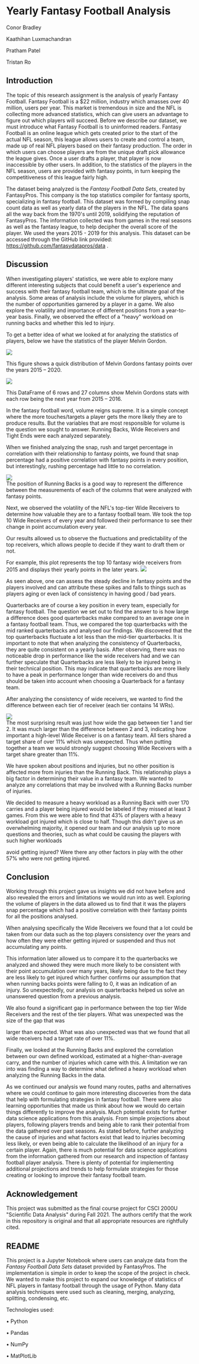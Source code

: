 # Yearly Fantasy Football Analysis

Conor Bradley

Kaathihan Luxmachandran

Pratham Patel

Tristan Ro

## Introduction

The topic of this research assignment is the analysis of yearly Fantasy Football. Fantasy Football is a $22 million, industry which amasses over 40 million, users per year.  This market is tremendous in size and the NFL is collecting more advanced statistics, which can give users an advantage to figure out which players will succeed. Before we describe our dataset, we must introduce what Fantasy Football is to uninformed readers. Fantasy Football is an online league which gets created prior to the start of the actual NFL season, this league allows users to create and control a team, made up of real NFL players based on their fantasy production. The order in which users can choose players are from the unique draft pick allowance the league gives. Once a user drafts a player, that player is now inaccessible by other users. In addition, to the statistics of the players in the NFL season, users are provided with fantasy points, in turn keeping the competitiveness of this league fairly high.

The dataset being analyzed is the _Fantasy Football Data Sets_, created by FantasyPros.  This company is the top statistics compiler for fantasy sports, specializing in fantasy football.  This dataset was formed by compiling snap count data as well as yearly data of the players in the NFL. The data spans all the way back from the 1970&#39;s until 2019, solidifying the reputation of FantasyPros. The information collected was from games in the real seasons as well as the fantasy league, to help decipher the overall score of the player. We used the years 2015 - 2019 for this analysis. This dataset can be accessed through the GitHub link provided: https://github.com/fantasydatapros/data .

## Discussion

When investigating players&#39; statistics, we were able to explore many different interesting subjects that could benefit a user&#39;s experience and success with their fantasy football team, which is the ultimate goal of the analysis. Some areas of analysis include the volume for players, which is the number of opportunities garnered by a player in a game. We also explore the volatility and importance of different positions from a year-to-year basis. Finally, we observed the effect of a &quot;heavy&quot; workload on running backs and whether this led to injury.

To get a better idea of what we looked at for analyzing the statistics of players, below we have the statistics of the player Melvin Gordon.

![](Graphs/Melvin_Gordon_Graph.png)

This figure shows a quick distribution of Melvin Gordons fantasy points over the years 2015 – 2020.

![](Graphs/Melvin_Gordon_Chart.png)

This DataFrame of 6 rows and 27 columns show Melvin Gordons stats with each row being the next year from 2015 – 2016.

In the fantasy football word, volume reigns supreme. It is a simple concept where the more touches/targets a player gets the more likely they are to produce results. But the variables that are most responsible for volume is the question we sought to answer. Running Backs, Wide Receivers and Tight Ends were each analyzed separately.

When we finished analyzing the snap, rush and target percentage in correlation with their relationship to fantasy points, we found that snap percentage had a positive correlation with fantasy points in every position, but interestingly, rushing percentage had little to no correlation.

![](Graphs/Volume_Plot.png) </br> The position of Running Backs is a good way to represent the difference between the measurements of each of the columns that were analyzed with fantasy points.

Next, we observed the volatility of the NFL&#39;s top-tier Wide Receivers to determine how valuable they are to a fantasy football team. We took the top 10 Wide Receivers of every year and followed their performance to see their change in point accumulation every year.

Our results allowed us to observe the fluctuations and predictability of the top receivers, which allows people to decide if they want to draft them or not.

For example, this plot represents the top 10 fantasy wide receivers from 2015 and displays their yearly points in the later years. ![](Graphs/WR_Line.png) </br>

As seen above, one can assess the steady decline in fantasy points and the players involved and can attribute these spikes and falls to things such as players aging or even lack of consistency in having good / bad years.

Quarterbacks are of course a key position in every team, especially for fantasy football.  The question we set out to find the answer to is how large a difference does good quarterbacks make compared to an average one in a fantasy football team. Thus, we compared the top quarterbacks with the mid ranked quarterbacks and analysed our findings. We discovered that the top quarterbacks fluctuate a lot less than the mid-tier quarterbacks. It is important to note that when analyzing the consistency of Quarterbacks, they are quite consistent on a yearly basis. After observing, there was no noticeable drop in performance like the wide receivers had and we can further speculate that Quarterbacks are less likely to be injured being in their technical position. This may indicate that quarterbacks are more likely to have a peak in performance longer than wide receivers do and thus should be taken into account when choosing a Quarterback for a fantasy team.

After analyzing the consistency of wide receivers, we wanted to find the difference between each tier of receiver (each tier contains 14 WRs).

![](Graphs/WR_Chart.png) </br> The most surprising result was just how wide the gap between tier 1 and tier 2. It was much larger than the difference between 2 and 3, indicating how important a high-level Wide Receiver is on a fantasy team. All tiers shared a target share of over 11% which was unexpected. Thus when putting together a team we would strongly suggest choosing Wide Receivers with a target share greater than 11%.

We have spoken about positions and injuries, but no other position is affected more from injuries than the Running Back. This relationship plays a big factor in determining their value in a fantasy team. We wanted to analyze any correlations that may be involved with a Running Backs number of injuries.

We decided to measure a heavy workload as a Running Back with over 170 carries and a player being injured would be labeled if they missed at least 3 games. From this we were able to find that 43% of players with a heavy workload got injured which is close to half. Though this didn&#39;t give us an overwhelming majority, it opened our team and our analysis up to more questions and theories, such as what could be causing the players with such higher workloads

avoid getting injured? Were there any other factors in play with the other 57% who were not getting injured.

## Conclusion

Working through this project gave us insights we did not have before and also revealed the errors and limitations we would run into as well. Exploring the volume of players in the data allowed us to find that it was the players snap percentage which had a positive correlation with their fantasy points for all the positions analysed.

When analysing specifically the Wide Receivers we found that a lot could be taken from our data such as the top players consistency over the years and how often they were either getting injured or suspended and thus not accumulating any points.

This information later allowed us to compare it to the quarterbacks we analyzed and showed they were much more likely to be consistent with their point accumulation over many years, likely being due to the fact they are less likely to get injured which further confirms our assumption that when running backs points were falling to 0, it was an indication of an injury. So unexpectedly, our analysis on quarterbacks helped us solve an unanswered question from a previous analysis.

We also found a significant gap in performance between the top tier Wide Receivers and the rest of the tier players. What was unexpected was the size of the gap that was

larger than expected. What was also unexpected was that we found that all wide receivers had a target rate of over 11%.

Finally, we looked at the Running Backs and explored the correlation between our own defined workload, estimated at a higher-than-average carry, and the number of injuries which came with this. A limitation we ran into was finding a way to determine what defined a heavy workload when analyzing the Running Backs in the data.

As we continued our analysis we found many routes, paths and alternatives where we could continue to gain more interesting discoveries from the data that help with formulating strategies in fantasy football. There were also learning opportunities that made us think about how we would do certain things differently to improve the analysis. Much potential exists for further data science applications from this analysis. From simple projections about players, following players trends and being able to rank their potential from the data gathered over past seasons. As stated before, further analyzing the cause of injuries and what factors exist that lead to injuries becoming less likely, or even being able to calculate the likelihood of an injury for a certain player. Again, there is much potential for data science applications from the information gathered from our research and inspection of fantasy football player analysis. There is plenty of potential for implementing additional projections and trends to help formulate strategies for those creating or looking to improve their fantasy football team.

## Acknowledgement

This project was submitted as the final course project for CSCI 2000U &quot;Scientific Data Analysis&quot; during Fall 2021. The authors certify that the work in this repository is original and that all appropriate resources are rightfully cited.

## README

This project is a Jupyter Notebook where users can analyze data from the _Fantasy Football Data Sets_ dataset provided by FantasyPros. The implementation is simple in order to keep the scope of the project in check. We wanted to make this project to expand our knowledge of statistics of NFL players in fantasy football through the usage of Python. Many data analysis techniques were used such as cleaning, merging, analyzing, splitting, condensing, etc.

Technologies used:

• Python

• Pandas

• NumPy

• MatPlotLib
